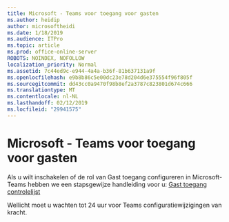 ```yaml
---
title: Microsoft - Teams voor toegang voor gasten
ms.author: heidip
author: microsoftheidi
ms.date: 1/18/2019
ms.audience: ITPro
ms.topic: article
ms.prod: office-online-server
ROBOTS: NOINDEX, NOFOLLOW
localization_priority: Normal
ms.assetid: 7c44ed9c-e944-4a4a-b36f-81b637131a9f
ms.openlocfilehash: e9b8b86c5e00dc23e78d204d6e375554f96f805f
ms.sourcegitcommit: dd43cc0a9470f98b8ef2a3787c823801d674c666
ms.translationtype: MT
ms.contentlocale: nl-NL
ms.lasthandoff: 02/12/2019
ms.locfileid: "29941575"
---
```

# <a name="microsoft-teams---guest-access"></a>Microsoft - Teams voor toegang voor gasten


Als u wilt inschakelen of de rol van Gast toegang configureren in Microsoft-Teams hebben we een stapsgewijze handleiding voor u: [Gast toegang controlelijst](https://docs.microsoft.com/microsoftteams/guest-access-checklist)
  
Wellicht moet u wachten tot 24 uur voor Teams configuratiewijzigingen van kracht.
  

